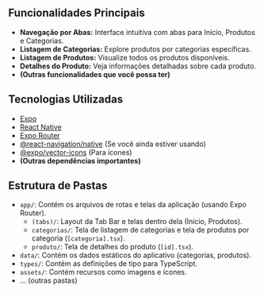 ## Funcionalidades Principais

* **Navegação por Abas:** Interface intuitiva com abas para Início, Produtos e Categorias.
* **Listagem de Categorias:** Explore produtos por categorias específicas.
* **Listagem de Produtos:** Visualize todos os produtos disponíveis.
* **Detalhes do Produto:** Veja informações detalhadas sobre cada produto.
* **(Outras funcionalidades que você possa ter)**

## Tecnologias Utilizadas

* [Expo](https://expo.dev/)
* [React Native](https://reactnative.dev/)
* [Expo Router](https://expo.github.io/router/)
* [@react-navigation/native](https://reactnavigation.org/) (Se você ainda estiver usando)
* [@expo/vector-icons](https://icons.expo.fyi/) (Para ícones)
* **(Outras dependências importantes)**

## Estrutura de Pastas

* `app/`: Contém os arquivos de rotas e telas da aplicação (usando Expo Router).
    * `(tabs)/`: Layout da Tab Bar e telas dentro dela (Início, Produtos).
    * `categorias/`: Tela de listagem de categorias e tela de produtos por categoria (`[categoria].tsx`).
    * `produto/`: Tela de detalhes do produto (`[id].tsx`).
* `data/`: Contém os dados estáticos do aplicativo (categorias, produtos).
* `types/`: Contém as definições de tipo para TypeScript.
* `assets/`: Contém recursos como imagens e ícones.
* ... (outras pastas)
